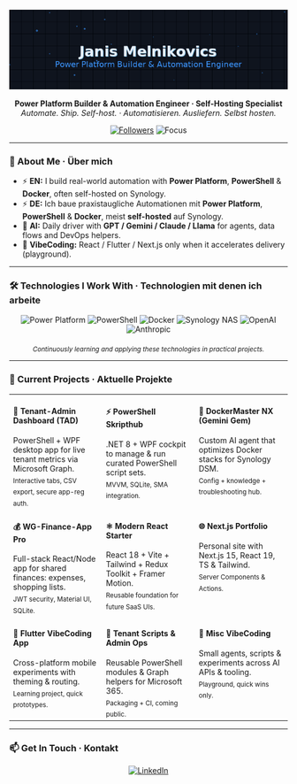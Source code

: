 <p align="center">
  <img src="assets/professional_header.gif" width="700" alt="Janis Melnikovics – Power Platform Builder & Automation Engineer">
</p>

<p align="center">
  <strong>Power Platform Builder & Automation Engineer · Self-Hosting Specialist</strong><br>
  <em>Automate. Ship. Self-host. · Automatisieren. Ausliefern. Selbst hosten.</em>
</p>

<p align="center">
  <a href="https://github.com/melnikovics"><img src="https://img.shields.io/github/followers/melnikovics?style=flat-square&label=Followers" alt="Followers"></a>
  <img src="https://img.shields.io/badge/Focus-Power%20Platform%20%7C%20PowerShell%20%7C%20Docker%20%7C%20AI-6A5ACD?style=flat-square" alt="Focus">
</p>

---

### 👋 About Me · Über mich

- ⚡ <b>EN:</b> I build real-world automation with <b>Power Platform</b>, <b>PowerShell</b> & <b>Docker</b>, often self-hosted on Synology.
- ⚡ <b>DE:</b> Ich baue praxistaugliche Automationen mit <b>Power Platform</b>, <b>PowerShell</b> & <b>Docker</b>, meist <b>self-hosted</b> auf Synology.
- 🤖 <b>AI:</b> Daily driver with <b>GPT / Gemini / Claude / Llama</b> for agents, data flows and DevOps helpers.
- 🧪 <b>VibeCoding:</b> React / Flutter / Next.js only when it accelerates delivery (playground).

---

### 🛠️ Technologies I Work With · Technologien mit denen ich arbeite

<p align="center">
  <img src="https://img.shields.io/badge/Power%20Platform-742774?logo=powerapps&logoColor=white&style=for-the-badge" alt="Power Platform"/>
  <img src="https://img.shields.io/badge/PowerShell-2E64FE?logo=powershell&logoColor=white&style=for-the-badge" alt="PowerShell"/>
  <img src="https://img.shields.io/badge/Docker-2496ED?logo=docker&logoColor=white&style=for-the-badge" alt="Docker"/>
  <img src="https://img.shields.io/badge/Synology%20NAS-000000?logo=synology&logoColor=white&style=for-the-badge" alt="Synology NAS"/>
  <img src="https://img.shields.io/badge/OpenAI-412991?logo=openai&logoColor=white&style=for-the-badge" alt="OpenAI"/>
  <img src="https://img.shields.io/badge/Anthropic-000000?logo=anthropic&logoColor=white&style=for-the-badge" alt="Anthropic"/>
</p>

<p align="center"><sub><i>Continuously learning and applying these technologies in practical projects.</i></sub></p>

---

### 🚀 Current Projects · Aktuelle Projekte

<table align="center">
  <tr>
    <td width="33%" valign="top">
      <h4>🚀 Tenant-Admin Dashboard (TAD)</h4>
      PowerShell + WPF desktop app for live tenant metrics via Microsoft Graph.<br/>
      <sub>Interactive tabs, CSV export, secure app-reg auth.</sub>
    </td>
    <td width="33%" valign="top">
      <h4>⚡ PowerShell Skripthub</h4>
      .NET 8 + WPF cockpit to manage & run curated PowerShell script sets.<br/>
      <sub>MVVM, SQLite, SMA integration.</sub>
    </td>
    <td width="33%" valign="top">
      <h4>🤖 DockerMaster NX (Gemini Gem)</h4>
      Custom AI agent that optimizes Docker stacks for Synology DSM.<br/>
      <sub>Config + knowledge + troubleshooting hub.</sub>
    </td>
  </tr>
  <tr>
    <td width="33%" valign="top">
      <h4>💰 WG-Finance-App Pro</h4>
      Full-stack React/Node app for shared finances: expenses, shopping lists.<br/>
      <sub>JWT security, Material UI, SQLite.</sub>
    </td>
    <td width="33%" valign="top">
      <h4>⚛️ Modern React Starter</h4>
      React 18 + Vite + Tailwind + Redux Toolkit + Framer Motion.<br/>
      <sub>Reusable foundation for future SaaS UIs.</sub>
    </td>
    <td width="33%" valign="top">
      <h4>🌐 Next.js Portfolio</h4>
      Personal site with Next.js 15, React 19, TS & Tailwind.<br/>
      <sub>Server Components & Actions.</sub>
    </td>
  </tr>
  <tr>
    <td width="33%" valign="top">
      <h4>📱 Flutter VibeCoding App</h4>
      Cross-platform mobile experiments with theming & routing.<br/>
      <sub>Learning project, quick prototypes.</sub>
    </td>
    <td width="33%" valign="top">
      <h4>🧱 Tenant Scripts & Admin Ops</h4>
      Reusable PowerShell modules & Graph helpers for Microsoft 365.<br/>
      <sub>Packaging + CI, coming public.</sub>
    </td>
    <td width="33%" valign="top">
      <h4>🧪 Misc VibeCoding</h4>
      Small agents, scripts & experiments across AI APIs & tooling.<br/>
      <sub>Playground, quick wins only.</sub>
    </td>
  </tr>
</table>

---

### 📫 Get In Touch · Kontakt

<p align="center">
  <a href="https://www.linkedin.com/in/janismelnikovics">
    <img src="https://img.shields.io/badge/LinkedIn-0A66C2?style=for-the-badge&logo=linkedin&logoColor=white" alt="LinkedIn">
  </a>
</p>